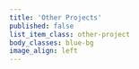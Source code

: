 ```yaml
---
title: 'Other Projects'
published: false
list_item_class: other-project
body_classes: blue-bg
image_align: left
---
```



